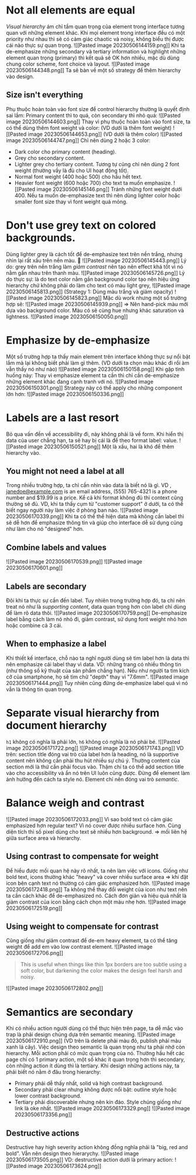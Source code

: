 # Not all elements are equal
*Visual hierarchy* ám chỉ tầm quan trọng của element trong interface tương quan với những element khác.
Khi mọi element trong interface đều có một priority như nhau thì sẽ có cảm giác chaotic và noisy, không biểu thị được cái nào thực sự quan trọng.
![[Pasted image 20230506144159.png]]
Khi ta de-emphasize những secondary và tertiary information và highlight những element quan trọng (primary) thì kết quả sẽ OK hơn nhiều, mặc dù dùng chung color scheme, font choice và layout.
![[Pasted image 20230506144348.png]]
Ta sẽ bàn về một số strategy để thêm hierarchy vào design.
## Size isn't everything
Phụ thuộc hoàn toàn vào font size để control hierarchy thường là quyết định sai lầm: Primary content thì to quá, còn secondary thì nhỏ quá:
![[Pasted image 20230506144603.png]]
Thay vì phụ thuộc hoàn toàn vào font size, ta có thể dùng thêm font weight và color:
(VD dưới là thêm font weight)
![[Pasted image 20230506144653.png]]
(VD dưới là thêm color)
![[Pasted image 20230506144747.png]]
Chỉ nên dùng 2 hoặc 3 color:
- Dark color cho primary content (heading).
- Grey cho secondary content.
- Lighter grey cho tertiary content.
Tương tự cũng chỉ nên dùng 2 font weight (thường vầy là đủ cho UI hoạt động tốt).
- Normal font weight (400 hoặc 500) cho hầu hết text.
- Heavier font weight (600 hoặc 700) cho text ta muốn emphasize.
![[Pasted image 20230506145146.png]]
Tránh những font weight dưới 400. Nếu ta muốn de-emphasize text thì nên dùng lighter color hoặc smaller font size thay vì font weight quá mỏng.
# Don't use grey text on colored backgrounds.
Dùng lighter grey là cách tốt để de-emphasize text trên nền trắng, nhưng nhìn lại rất xấu trên nền màu. 🤮
![[Pasted image 20230506145443.png]]
Lý do: grey trên nền trắng làm *giảm contrast* nên tạo nên effect khá tốt vì nó nằm gần nhau trên thanh màu.
![[Pasted image 20230506145726.png]]
Lý do thực sự: là do text color nằm gần background color tạo nên hiệu ứng hierarchy chứ không phải do làm cho text có màu light grey,
![[Pasted image 20230506145813.png]]
(Strategy 1: Dùng màu trắng và giảm opacity)
![[Pasted image 20230506145823.png]]
Mặc dù work nhưng một số trường hợp sẽ:
![[Pasted image 20230506145939.png]]
=> Nên hand-pick màu mới dựa vào background color. Màu có sẽ cùng hue nhưng khác saturation và lightness.
![[Pasted image 20230506150050.png]]
# Emphasize by de-emphasize
Một số trường hợp ta thấy main element trên interface không thực sự nổi bật lắm mà lại không biết phải làm gì thêm.
(VD dưới ta chọn màu khác đi rồi àm vẫn thấy nó như nào)
![[Pasted image 20230506150158.png]]
Khi gặp tình huống này: Thay vì emphasize element ta cần thì chỉ cần de-emphasize những element khác đang cạnh tranh với nó.
![[Pasted image 20230506150301.png]]
Strategy này có thể apply cho những component lớn hơn:
![[Pasted image 20230506150336.png]]
# Labels are a last resort
Bỏ qua vấn đền về accessibility đi, này không phải là về form. Khi hiển thị data của user chẳng hạn, ta sẽ hay bị cái là để theo format label: value.
![[Pasted image 20230506150521.png]]
Một là xấu, hai là khó để thêm hierarchy vào.
## You might not need a label at all
Trong nhiều trường hợp, ta chỉ cần nhìn vào data là biết nó là gì. VD , janedoe@example.com is an email address, (555) 765-4321 is a phone number and $19.99 is a price.
Kể cả khi format không đủ thì context cũng thường sẽ đủ. VD, khi ta thấy cụm từ "customer support" ở dưới, ta có thể biết ngay người này làm việc ở phòng ban nào.
![[Pasted image 20230506170339.png]]
Khi ta có thể thể hiện data mà không cần label thì sẽ dễ hơn để emphasize thông tin và giúp cho interface dễ sử dụng cũng như làm cho nó "designed" hơn.
## Combine labels and values
![[Pasted image 20230506170539.png]]
![[Pasted image 20230506170601.png]]
## Labels are secondary
Đôi khi ta thực sự cần đến label. Tuy nhiên trong trường hợp đó, ta chỉ nên treat nó như là *supporting content*, data quan trọng hơn còn label chỉ dùng để làm rõ data thôi.
![[Pasted image 20230506170759.png]]
De-emphasize label bằng cách làm nó nhỏ đi, giảm contrast, sử dụng font weight nhỏ hơn hoặc combine cả 3 cái.
## When to emphasize a label
Khi thiết kế interface, chỗ nào ta nghĩ người dùng sẽ tìm label hơn là data thì nên emphasize cái label thay vì data. VD: những trang có nhiều thông tin (như thông số kỹ thuật của sản phẩm chẳng hạn).
Nếu như người ta tìm kích cỡ của smartphone, họ sẽ tìm chữ "depth" thay vì "7.6mm".
![[Pasted image 20230506171444.png]]
Tuy nhiên cũng đừng de-emphasize label quá vì nó vẫn là thông tin quan trọng.
# Separate visual hierarchy from document hierarchy
`h1` không có nghĩa là phải lớn, `h6` không có nghĩa là nó phải bé.
![[Pasted image 20230506171722.png]]
![[Pasted image 20230506171743.png]]
VD trên: section title đóng vai trò của label hơn là heading, nó là supportive content nên không cần phải thu hút nhiều sự chú ý. Thường content của section mới là thứ cần phải focus vào.
Thậm chí ta có thể add section title vào cho accessibility và ẩn nó trên UI luôn cũng được.
Đừng để element làm ảnh hưởng đến cách ta style nó. Element chỉ nên đóng vai trò *semantic*.
# Balance weigh and contrast
![[Pasted image 20230506172033.png]]
Vì sao bold text có cảm giác emphasized hơn regular text? Vì nó cover được nhiều surface hơn. Cùng diện tích thì số pixel dùng cho text sẽ nhiều hơn background. => mối liên hệ giữa surface area và hierarchy.
## Using contrast to compensate for weight
Để hiểu được mối quan hệ này rõ nhất, ta nên làm việc với icons.
Giống như bold text, icons thường khác "heavy" và cover nhiều surface area => khi đặt icon bên cạnh text nó thường có cảm giác emphasized hơn.
![[Pasted image 20230506172418.png]]
Ta không thể thay đổi weight của icon như text nên ta cần cách khác để de-emphasized nó. Cách đơn giản và hiệu quả nhất là giảm contrast của icon bằng cách chọn một màu nhẹ hơn.
![[Pasted image 20230506172519.png]]
## Using weight to compensate for contrast
Cũng giống như giảm contrast để de-em heavy element, ta có thể tăng weight để add em vào low contrast element.
![[Pasted image 20230506172706.png]]
> This is useful when things like thin 1px borders are too subtle using a soft color, but darkening the color makes the design feel harsh and noisy.

![[Pasted image 20230506172802.png]]
# Semantics are secondary
Khi có nhiều action người dùng có thể thực hiện trên page, ta dễ mắc vào trap là phải design chúng dựa trên semantic meaning.
![[Pasted image 20230506172910.png]]
(VD trên là delete phải màu đỏ, publish phải màu xanh lá cây).
Việc design theo semantic là quan trọng như ta phải nhớ còn hierarchy. Mỗi action phải có mức quan trọng của nó. Thường hầu hết các page chỉ có 1 primary action, một số khác ít quan trọng hơn thì secondary, còn những action ít dùng thì là tertiary.
Khi design những actions này, ta phải biết nó nằm ở đâu trong hierarchy:
- Primary phải dễ thấy nhất, solid và high contrast background.
- Secondary phải clear nhưng không được nổi bật: outline style hoặc lower contrast background.
- Tertiary phải discoverable nhưng nên kín đáo. Style chúng giống như link là oke nhất.
![[Pasted image 20230506173329.png]]
![[Pasted image 20230506173356.png]]
## Destructive actions
Destructive hay high severity action không đồng nghĩa phải là "big, red and bold".
Vẫn nên design theo hierarychy.
![[Pasted image 20230506173505.png]]
VD: destructive action dưới là primary action:
![[Pasted image 20230506173624.png]]